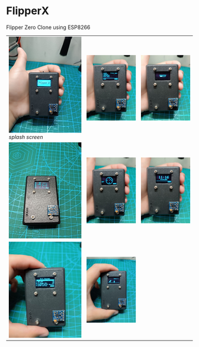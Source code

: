 # FlipperX
Flipper Zero Clone using ESP8266

<table>
	<tr>
		<td><img src="img/pic-1.jpg"  alt="1" width = 360px><i>splash screen</i></td>
		<td><img src="img/pic-2.jpg"  alt="2" width = 360px></td>
		<td><img src="img/pic-3.jpg"  alt="3" width = 360px></td>
	</tr>
	<tr>
		<td><img src="img/pic-4.jpg"  alt="4" width = 360px></td>
		<td><img src="img/pic-5.jpg"  alt="5" width = 360px></td>
		<td><img src="img/pic-6.jpg"  alt="6" width = 360px></td>
	</tr>
	<tr>
		<td><img src="img/pic-7.jpg"  alt="7" width = 360px></td>
		<td><img src="img/pic-8.jpg"  alt="8" width = 360px></td>
	</tr>
</table>
